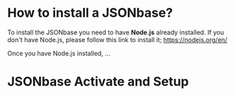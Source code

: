 #  How to install a JSONbase?
To install the JSONbase you need to have **Node.js** already installed. If you don't have Node.js, please follow this link to install it; https://nodejs.org/en/ 

Once you have Node.js installed, ...


# JSONbase Activate and Setup
